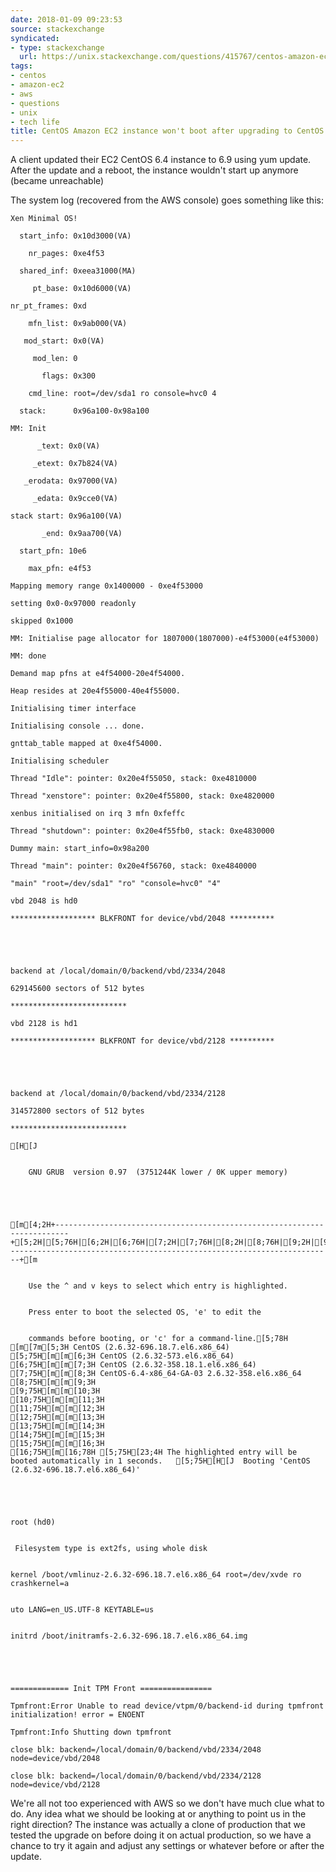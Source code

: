 ```yaml
---
date: 2018-01-09 09:23:53
source: stackexchange
syndicated:
- type: stackexchange
  url: https://unix.stackexchange.com/questions/415767/centos-amazon-ec2-instance-wont-boot-after-upgrading-to-centos-6-9-via-yum
tags:
- centos
- amazon-ec2
- aws
- questions
- unix
- tech life
title: CentOS Amazon EC2 instance won't boot after upgrading to CentOS 6.9 via yum
---
```


A client updated their EC2 CentOS 6.4 instance to 6.9 using yum update. After the update and a reboot, the instance wouldn't start up anymore (became unreachable)

The system log (recovered from the AWS console) goes something like this:

    Xen Minimal OS!
    
      start_info: 0x10d3000(VA)
    
        nr_pages: 0xe4f53
    
      shared_inf: 0xeea31000(MA)
    
         pt_base: 0x10d6000(VA)
    
    nr_pt_frames: 0xd
    
        mfn_list: 0x9ab000(VA)
    
       mod_start: 0x0(VA)
    
         mod_len: 0
    
           flags: 0x300
    
        cmd_line: root=/dev/sda1 ro console=hvc0 4
    
      stack:      0x96a100-0x98a100
    
    MM: Init
    
          _text: 0x0(VA)
    
         _etext: 0x7b824(VA)
    
       _erodata: 0x97000(VA)
    
         _edata: 0x9cce0(VA)
    
    stack start: 0x96a100(VA)
    
           _end: 0x9aa700(VA)
    
      start_pfn: 10e6
    
        max_pfn: e4f53
    
    Mapping memory range 0x1400000 - 0xe4f53000
    
    setting 0x0-0x97000 readonly
    
    skipped 0x1000
    
    MM: Initialise page allocator for 1807000(1807000)-e4f53000(e4f53000)
    
    MM: done
    
    Demand map pfns at e4f54000-20e4f54000.
    
    Heap resides at 20e4f55000-40e4f55000.
    
    Initialising timer interface
    
    Initialising console ... done.
    
    gnttab_table mapped at 0xe4f54000.
    
    Initialising scheduler
    
    Thread "Idle": pointer: 0x20e4f55050, stack: 0xe4810000
    
    Thread "xenstore": pointer: 0x20e4f55800, stack: 0xe4820000
    
    xenbus initialised on irq 3 mfn 0xfeffc
    
    Thread "shutdown": pointer: 0x20e4f55fb0, stack: 0xe4830000
    
    Dummy main: start_info=0x98a200
    
    Thread "main": pointer: 0x20e4f56760, stack: 0xe4840000
    
    "main" "root=/dev/sda1" "ro" "console=hvc0" "4" 
    
    vbd 2048 is hd0
    
    ******************* BLKFRONT for device/vbd/2048 **********
    
    
    
    
    
    backend at /local/domain/0/backend/vbd/2334/2048
    
    629145600 sectors of 512 bytes
    
    **************************
    
    vbd 2128 is hd1
    
    ******************* BLKFRONT for device/vbd/2128 **********
    
    
    
    
    
    backend at /local/domain/0/backend/vbd/2334/2128
    
    314572800 sectors of 512 bytes
    
    **************************
    
    [H[J
    
    
        GNU GRUB  version 0.97  (3751244K lower / 0K upper memory)
    
    
    
    
    
    [m[4;2H+-------------------------------------------------------------------------+[5;2H|[5;76H|[6;2H|[6;76H|[7;2H|[7;76H|[8;2H|[8;76H|[9;2H|[9;76H|[10;2H|[10;76H|[11;2H|[11;76H|[12;2H|[12;76H|[13;2H|[13;76H|[14;2H|[14;76H|[15;2H|[15;76H|[16;2H|[16;76H|[17;2H+-------------------------------------------------------------------------+[m
    
    
        Use the ^ and v keys to select which entry is highlighted.
    
    
        Press enter to boot the selected OS, 'e' to edit the
    
    
        commands before booting, or 'c' for a command-line.[5;78H [m[7m[5;3H CentOS (2.6.32-696.18.7.el6.x86_64)                                     [5;75H[m[m[6;3H CentOS (2.6.32-573.el6.x86_64)                                          [6;75H[m[m[7;3H CentOS (2.6.32-358.18.1.el6.x86_64)                                     [7;75H[m[m[8;3H CentOS-6.4-x86_64-GA-03 2.6.32-358.el6.x86_64                           [8;75H[m[m[9;3H                                                                         [9;75H[m[m[10;3H                                                                         [10;75H[m[m[11;3H                                                                         [11;75H[m[m[12;3H                                                                         [12;75H[m[m[13;3H                                                                         [13;75H[m[m[14;3H                                                                         [14;75H[m[m[15;3H                                                                         [15;75H[m[m[16;3H                                                                         [16;75H[m[16;78H [5;75H[23;4H The highlighted entry will be booted automatically in 1 seconds.   [5;75H[H[J  Booting 'CentOS (2.6.32-696.18.7.el6.x86_64)'
    
    
    
    
    
    root (hd0)
    
    
     Filesystem type is ext2fs, using whole disk
    
    
    kernel /boot/vmlinuz-2.6.32-696.18.7.el6.x86_64 root=/dev/xvde ro crashkernel=a
    
    
    uto LANG=en_US.UTF-8 KEYTABLE=us
    
    
    initrd /boot/initramfs-2.6.32-696.18.7.el6.x86_64.img
    
    
    
    
    
    ============= Init TPM Front ================
    
    Tpmfront:Error Unable to read device/vtpm/0/backend-id during tpmfront initialization! error = ENOENT
    
    Tpmfront:Info Shutting down tpmfront
    
    close blk: backend=/local/domain/0/backend/vbd/2334/2048 node=device/vbd/2048
    
    close blk: backend=/local/domain/0/backend/vbd/2334/2128 node=device/vbd/2128

We're all not too experienced with AWS so we don't have much clue what to do. Any idea what we should be looking at or anything to point us in the right direction? The instance was actually a clone of production that we tested the upgrade on before doing it on actual production, so we have a chance to try it again and adjust any settings or whatever before or after the update.